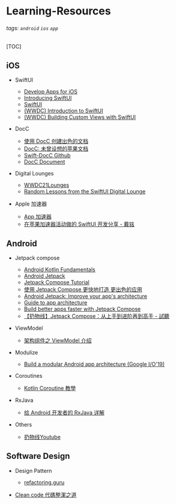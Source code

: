 # Learning-Resources

###### tags: `android` `ios` `app`

[TOC]

## iOS

+ SwiftUI
  - [Develop Apps for iOS](https://developer.apple.com/tutorials/app-dev-training)
  - [Introducing SwiftUI](https://developer.apple.com/tutorials/swiftui)
  - [SwiftUI](https://developer.apple.com/xcode/swiftui/)
  - [(WWDC) Introduction to SwiftUI](https://developer.apple.com/videos/play/wwdc2020/10119/)
  - [(WWDC) Building Custom Views with SwiftUI](https://developer.apple.com/videos/play/wwdc2019/237)

+ DocC
  - [使用 DocC 创建出色的文档](https://developer.apple.com/cn/news/?id=xa4ak3qr)
  - [DocC: 未曾设想的苹果文档](https://mp.weixin.qq.com/s/pft_R47ZDGjYz0vaIxsThw)
  - [Swift-DocC Github](https://github.com/apple/swift-docc)
  - [DocC Document](https://developer.apple.com/documentation/docc)
  
+ Digital Lounges
  - [WWDC21Lounges](https://roblack.github.io/WWDC21Lounges/)
  - [Random Lessons from the SwiftUI Digital Lounge](https://swiftui-lab.com/random-lessons/)

+ Apple 加速器
  - [App 加速器](https://developer.apple.com/cn/accelerator/)
  - [在苹果加速器活动做的 SwiftUI 开发分享 - 戴铭](https://ming1016.github.io/2022/03/25/develop-with-swiftui/#/macOS-%E5%A4%9A%E6%A0%8F)

## Android

+ Jetpack compose
  - [Android Kotlin Fundamentals ](https://developer.android.com/courses/kotlin-android-fundamentals/overview)
  - [Android Jetpack](https://developer.android.com/jetpack)
  - [Jetpack Compose Tutorial](https://developer.android.com/jetpack/compose/tutorial)
  - [使用 Jetpack Compose 更快地打造
更出色的应用](https://developer.android.google.cn/jetpack/compose?hl=zh-cn)
  - [Android Jetpack: Improve your app's architecture](https://www.youtube.com/watch?v=7p22cSzniBM&ab_channel=AndroidDevelopers)
  - [Guide to app architecture](https://developer.android.google.cn/jetpack/guide)
  - [Build better apps faster with
Jetpack Compose](https://developer.android.com/jetpack/compose)
  - [【扔物线】Jetpack Compose：从上手到进阶再到高手 - 試聽](https://ke.qq.com/course/3292756)

+ ViewModel
  - [架构组件之 ViewModel 介绍](https://www.youtube.com/watch?v=mpO-aEXhX78&ab_channel=GoogleDevelopersforChineselanguage)

+ Modulize
  - [Build a modular Android app architecture (Google I/O'19)](https://www.youtube.com/watch?v=PZBg5DIzNww&ab_channel=AndroidDevelopers)

+ Coroutines
  - [Kotlin Coroutine 教學](https://waynestalk.com/kotlin-coroutine-tutorial/)

+ RxJava
  - [给 Android 开发者的 RxJava 详解](http://104.128.233.4/archives/17576.html)

+ Others
  - [扔物线Youtube](https://www.youtube.com/c/KaiZhurengwuxian/videos)

## Software Design
+ Design Pattern
  - [refactoring.guru](https://refactoring.guru/refactoring)
 
+ [Clean code 代碼整潔之道](https://awesome-programming-books.github.io/clean-code/%E4%BB%A3%E7%A0%81%E6%95%B4%E6%B4%81%E4%B9%8B%E9%81%93.pdf)
